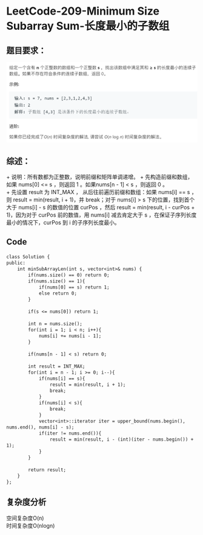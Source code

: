 # LeetCode-209-Minimum Size Subarray Sum-长度最小的子数组

## 题目要求：
![avatar](https://github.com/JakeChanFangZiyuan20/MyLeetCode/blob/master/img/209.png)

## 综述：  
\+ 说明：所有数都为正整数，说明前缀和矩阵单调递增。
\+ 先构造前缀和数组，如果 nums[0] <= s ，则返回 1 。如果nums[n - 1] < s ，则返回 0 。  
\+ 先设置 result 为 INT_MAX ， 从后往前遍历前缀和数组：如果 nums[i] == s ，则 result = min(result, i + 1)，并 break；对于 nums[i] > s 下的位置，找到首个大于 nums[i] - s 的数值的位置 curPos ，然后 result = min(result, i - curPos + 1)，因为对于 curPos 前的数值，用 nums[i] 减去肯定大于 s ，在保证子序列长度最小的情况下，curPos 到 i 的子序列长度最小。  

## Code
```
class Solution {
public:
    int minSubArrayLen(int s, vector<int>& nums) {
        if(nums.size() == 0) return 0;
        if(nums.size() == 1){
            if(nums[0] == s) return 1;
            else return 0;
        }

        if(s <= nums[0]) return 1;

        int n = nums.size();
        for(int i = 1; i < n; i++){
            nums[i] += nums[i - 1];
        }

        if(nums[n - 1] < s) return 0;

        int result = INT_MAX;
        for(int i = n - 1; i >= 0; i--){
            if(nums[i] == s){
                result = min(result, i + 1);
                break;
            }
            if(nums[i] < s){
                break;
            }
            vector<int>::iterator iter = upper_bound(nums.begin(), nums.end(), nums[i] - s);
            if(iter != nums.end()){
                result = min(result, i - (int)(iter - nums.begin()) + 1);
            }
        }

        return result;
    }
};
```


## 复杂度分析
空间复杂度O(n)  
时间复杂度O(nlogn)


